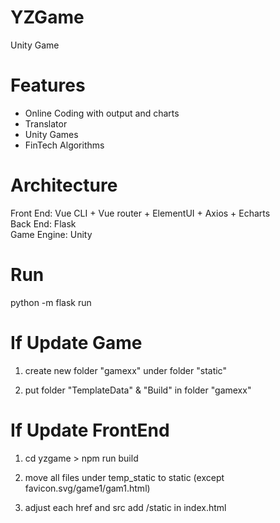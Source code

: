 # YZGame  
Unity Game  
  
# Features 
- Online Coding with output and charts  
- Translator  
- Unity Games  
- FinTech Algorithms  

# Architecture  
Front End: Vue CLI + Vue router + ElementUI + Axios + Echarts  
Back End: Flask  
Game Engine: Unity  
  
# Run  
python -m flask run  
  
# If Update Game  
1. create new folder "gamexx" under folder "static"  
  
2. put folder "TemplateData" & "Build" in folder "gamexx"  
  
# If Update FrontEnd  
1. cd yzgame  > npm run build  
  
2. move all files under temp_static to static (except favicon.svg/game1/gam1.html)  
  
3. adjust each href and src add /static in index.html  
  